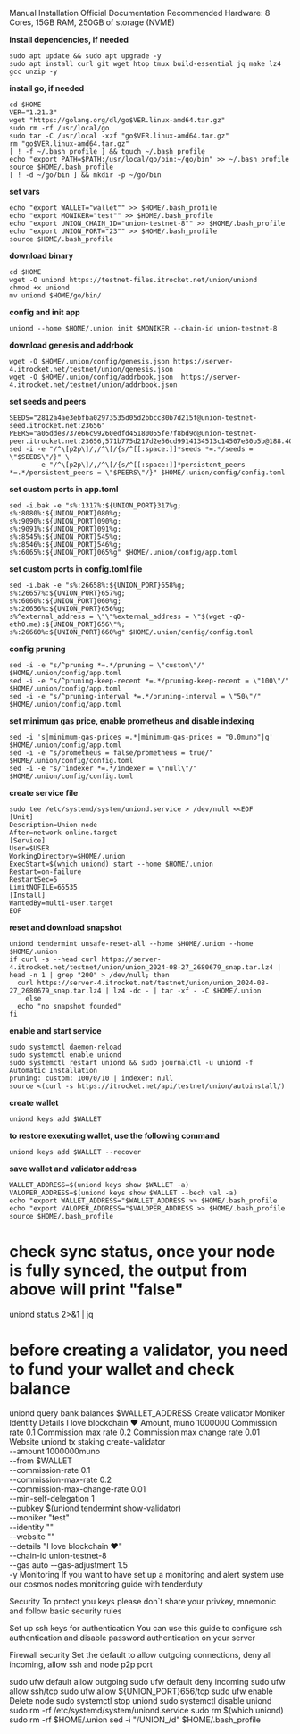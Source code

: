 Manual Installation
Official Documentation
Recommended Hardware: 8 Cores, 15GB RAM, 250GB of storage (NVME)

**install dependencies, if needed**
```
sudo apt update && sudo apt upgrade -y
sudo apt install curl git wget htop tmux build-essential jq make lz4 gcc unzip -y
```

**install go, if needed**
```
cd $HOME
VER="1.21.3"
wget "https://golang.org/dl/go$VER.linux-amd64.tar.gz"
sudo rm -rf /usr/local/go
sudo tar -C /usr/local -xzf "go$VER.linux-amd64.tar.gz"
rm "go$VER.linux-amd64.tar.gz"
[ ! -f ~/.bash_profile ] && touch ~/.bash_profile
echo "export PATH=$PATH:/usr/local/go/bin:~/go/bin" >> ~/.bash_profile
source $HOME/.bash_profile
[ ! -d ~/go/bin ] && mkdir -p ~/go/bin
```

**set vars**
```
echo "export WALLET="wallet"" >> $HOME/.bash_profile
echo "export MONIKER="test"" >> $HOME/.bash_profile
echo "export UNION_CHAIN_ID="union-testnet-8"" >> $HOME/.bash_profile
echo "export UNION_PORT="23"" >> $HOME/.bash_profile
source $HOME/.bash_profile
```

**download binary**
```
cd $HOME
wget -O uniond https://testnet-files.itrocket.net/union/uniond
chmod +x uniond
mv uniond $HOME/go/bin/
```

**config and init app**
```
uniond --home $HOME/.union init $MONIKER --chain-id union-testnet-8
```

**download genesis and addrbook**
```
wget -O $HOME/.union/config/genesis.json https://server-4.itrocket.net/testnet/union/genesis.json
wget -O $HOME/.union/config/addrbook.json  https://server-4.itrocket.net/testnet/union/addrbook.json
```

**set seeds and peers**
```
SEEDS="2812a4ae3ebfba02973535d05d2bbcc80b7d215f@union-testnet-seed.itrocket.net:23656"
PEERS="a05dde8737e66c99260edfd45180055fe7f8bd9d@union-testnet-peer.itrocket.net:23656,571b775d217d2e56cd9914134513c14507e30b5b@188.40.126.219:26656,7314fd2235940db754af316446869af4ef2ffe5c@65.108.40.246:26656,71b1273c3e944fc9df0c0d39fe53931ed12b7674@65.108.131.146:27101,9fa3e7248de4dc1f639e0d89470bf443d4a427ba@65.109.113.233:24656,d513bc19be599c2de8fcde0d7b4c997fc5e7b197@65.109.126.24:26671,c51587b3d222faa9a13c0354ec87cdc2902ce987@198.244.179.173:26656,5f498ea2735387e31c5076ea54b1463138d9755f@185.165.170.147:26656,082d00f596f1823041ec8ad570e7da3af4c2c4bd@62.171.160.155:26656,c778da65696e032ff92375c9b3a296d54fa89126@195.201.245.178:56076,19ae23577b8ad3c99e293dfb2d32ba20fdb15d04@95.217.196.224:17156,13abf5bb34c6811514a07855364132b03ad05b3d@93.190.140.5:26656"
sed -i -e "/^\[p2p\]/,/^\[/{s/^[[:space:]]*seeds *=.*/seeds = \"$SEEDS\"/}" \
       -e "/^\[p2p\]/,/^\[/{s/^[[:space:]]*persistent_peers *=.*/persistent_peers = \"$PEERS\"/}" $HOME/.union/config/config.toml
```

**set custom ports in app.toml**
```
sed -i.bak -e "s%:1317%:${UNION_PORT}317%g;
s%:8080%:${UNION_PORT}080%g;
s%:9090%:${UNION_PORT}090%g;
s%:9091%:${UNION_PORT}091%g;
s%:8545%:${UNION_PORT}545%g;
s%:8546%:${UNION_PORT}546%g;
s%:6065%:${UNION_PORT}065%g" $HOME/.union/config/app.toml
```

**set custom ports in config.toml file**
```
sed -i.bak -e "s%:26658%:${UNION_PORT}658%g;
s%:26657%:${UNION_PORT}657%g;
s%:6060%:${UNION_PORT}060%g;
s%:26656%:${UNION_PORT}656%g;
s%^external_address = \"\"%external_address = \"$(wget -qO- eth0.me):${UNION_PORT}656\"%;
s%:26660%:${UNION_PORT}660%g" $HOME/.union/config/config.toml
```

**config pruning**
```
sed -i -e "s/^pruning *=.*/pruning = \"custom\"/" $HOME/.union/config/app.toml
sed -i -e "s/^pruning-keep-recent *=.*/pruning-keep-recent = \"100\"/" $HOME/.union/config/app.toml
sed -i -e "s/^pruning-interval *=.*/pruning-interval = \"50\"/" $HOME/.union/config/app.toml
```

**set minimum gas price, enable prometheus and disable indexing**
```
sed -i 's|minimum-gas-prices =.*|minimum-gas-prices = "0.0muno"|g' $HOME/.union/config/app.toml
sed -i -e "s/prometheus = false/prometheus = true/" $HOME/.union/config/config.toml
sed -i -e "s/^indexer *=.*/indexer = \"null\"/" $HOME/.union/config/config.toml
```

**create service file**
```
sudo tee /etc/systemd/system/uniond.service > /dev/null <<EOF
[Unit]
Description=Union node
After=network-online.target
[Service]
User=$USER
WorkingDirectory=$HOME/.union
ExecStart=$(which uniond) start --home $HOME/.union
Restart=on-failure
RestartSec=5
LimitNOFILE=65535
[Install]
WantedBy=multi-user.target
EOF
```

**reset and download snapshot**
```
uniond tendermint unsafe-reset-all --home $HOME/.union --home $HOME/.union
if curl -s --head curl https://server-4.itrocket.net/testnet/union/union_2024-08-27_2680679_snap.tar.lz4 | head -n 1 | grep "200" > /dev/null; then
  curl https://server-4.itrocket.net/testnet/union/union_2024-08-27_2680679_snap.tar.lz4 | lz4 -dc - | tar -xf - -C $HOME/.union
    else
  echo "no snapshot founded"
fi
```

**enable and start service**
```
sudo systemctl daemon-reload
sudo systemctl enable uniond
sudo systemctl restart uniond && sudo journalctl -u uniond -f
Automatic Installation
pruning: custom: 100/0/10 | indexer: null
source <(curl -s https://itrocket.net/api/testnet/union/autoinstall/)
```

**create wallet**
```
uniond keys add $WALLET
```

**to restore exexuting wallet, use the following command**
```
uniond keys add $WALLET --recover
```

**save wallet and validator address**
```
WALLET_ADDRESS=$(uniond keys show $WALLET -a)
VALOPER_ADDRESS=$(uniond keys show $WALLET --bech val -a)
echo "export WALLET_ADDRESS="$WALLET_ADDRESS >> $HOME/.bash_profile
echo "export VALOPER_ADDRESS="$VALOPER_ADDRESS >> $HOME/.bash_profile
source $HOME/.bash_profile
```

# check sync status, once your node is fully synced, the output from above will print "false"
uniond status 2>&1 | jq 

# before creating a validator, you need to fund your wallet and check balance
uniond query bank balances $WALLET_ADDRESS 
Create validator
Moniker
Identity
Details
I love blockchain ❤️
Amount, muno
1000000
Commission rate
0.1
Commission max rate
0.2
Commission max change rate
0.01
Website
uniond tx staking create-validator \
--amount 1000000muno \
--from $WALLET \
--commission-rate 0.1 \
--commission-max-rate 0.2 \
--commission-max-change-rate 0.01 \
--min-self-delegation 1 \
--pubkey $(uniond tendermint show-validator) \
--moniker "test" \
--identity "" \
--website "" \
--details "I love blockchain ❤️" \
--chain-id union-testnet-8 \
--gas auto --gas-adjustment 1.5 \
-y
Monitoring
If you want to have set up a monitoring and alert system use our cosmos nodes monitoring guide with tenderduty

Security
To protect you keys please don`t share your privkey, mnemonic and follow basic security rules

Set up ssh keys for authentication
You can use this guide to configure ssh authentication and disable password authentication on your server

Firewall security
Set the default to allow outgoing connections, deny all incoming, allow ssh and node p2p port

sudo ufw default allow outgoing 
sudo ufw default deny incoming 
sudo ufw allow ssh/tcp 
sudo ufw allow ${UNION_PORT}656/tcp
sudo ufw enable
Delete node
sudo systemctl stop uniond
sudo systemctl disable uniond
sudo rm -rf /etc/systemd/system/uniond.service
sudo rm $(which uniond)
sudo rm -rf $HOME/.union
sed -i "/UNION_/d" $HOME/.bash_profile
